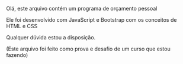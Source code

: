 Olá, este arquivo contém um programa de orçamento pessoal

Ele foi desenvolvido com JavaScript e Bootstrap com os conceitos de HTML e CSS

Qualquer dúvida estou a disposição.

(Este arquivo foi feito como prova e desafio de um curso que estou fazendo)